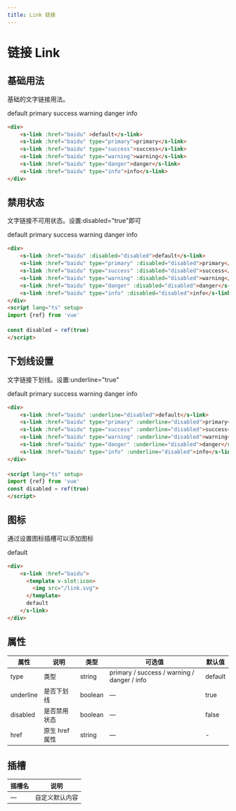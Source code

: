 ```yaml
---
title: Link 链接
---
```


# 链接 Link

## 基础用法

基础的文字链接用法。

<div>
    <s-link :href="baidu" >default</s-link>
    <s-link :href="baidu" type="primary">primary</s-link>
    <s-link :href="baidu" type="success">success</s-link>
    <s-link :href="baidu" type="warning">warning</s-link>
    <s-link :href="baidu" type="danger">danger</s-link>
    <s-link :href="baidu" type="info">info</s-link>
</div>

```html
<div>
    <s-link :href="baidu" >default</s-link>
    <s-link :href="baidu" type="primary">primary</s-link>
    <s-link :href="baidu" type="success">success</s-link>
    <s-link :href="baidu" type="warning">warning</s-link>
    <s-link :href="baidu" type="danger">danger</s-link>
    <s-link :href="baidu" type="info">info</s-link>
</div>
```

## 禁用状态

文字链接不可用状态。设置:disabled="true"即可

<div>
	<s-link :href="baidu" :disabled="disabled">default</s-link>
    <s-link :href="baidu" type="primary" :disabled="disabled">primary</s-link>
    <s-link :href="baidu" type="success" :disabled="disabled">success</s-link>
    <s-link :href="baidu" type="warning" :disabled="disabled">warning</s-link>
    <s-link :href="baidu" type="danger" :disabled="disabled">danger</s-link>
    <s-link :href="baidu" type="info" :disabled="disabled">info</s-link>
</div>

```html
<div>
    <s-link :href="baidu" :disabled="disabled">default</s-link>
    <s-link :href="baidu" type="primary" :disabled="disabled">primary</s-link>
    <s-link :href="baidu" type="success" :disabled="disabled">success</s-link>
    <s-link :href="baidu" type="warning" :disabled="disabled">warning</s-link>
    <s-link :href="baidu" type="danger" :disabled="disabled">danger</s-link>
    <s-link :href="baidu" type="info" :disabled="disabled">info</s-link>
</div>
<script lang="ts" setup>
import {ref} from 'vue'
 
const disabled = ref(true)
</script>
```

## 下划线设置

文字链接下划线。设置:underline="true"

<div>
	<s-link :href="baidu" :underline="disabled">default</s-link>
    <s-link :href="baidu" type="primary" :underline="disabled">primary</s-link>
    <s-link :href="baidu" type="success" :underline="disabled">success</s-link>
    <s-link :href="baidu" type="warning" :underline="disabled">warning</s-link>
    <s-link :href="baidu" type="danger" :underline="disabled">danger</s-link>
    <s-link :href="baidu" type="info" :underline="disabled">info</s-link>
</div>

```html
<div>
	<s-link :href="baidu" :underline="disabled">default</s-link>
    <s-link :href="baidu" type="primary" :underline="disabled">primary</s-link>
    <s-link :href="baidu" type="success" :underline="disabled">success</s-link>
    <s-link :href="baidu" type="warning" :underline="disabled">warning</s-link>
    <s-link :href="baidu" type="danger" :underline="disabled">danger</s-link>
    <s-link :href="baidu" type="info" :underline="disabled">info</s-link>
</div>

<script lang="ts" setup>
import {ref} from 'vue'
const disabled = ref(true)
</script>
```

## 图标

通过设置图标插槽可以添加图标

<div>
    <s-link :href="baidu">
      <template v-slot:icon>
        <img src="/link.svg">
      </template>
      default
    </s-link>
</div>

```html
<div>
    <s-link :href="baidu">
      <template v-slot:icon>
        <img src="/link.svg">
      </template>
      default
    </s-link>
</div>
```

## 属性

| 属性      | 说明           | 类型    | 可选值                                      | 默认值  |
| --------- | -------------- | ------- | ------------------------------------------- | ------- |
| type      | 类型           | string  | primary / success / warning / danger / info | default |
| underline | 是否下划线     | boolean | —                                           | true    |
| disabled  | 是否禁用状态   | boolean | —                                           | false   |
| href      | 原生 href 属性 | string  | —                                           | -       |

## 插槽

| 插槽名 | 说明           |
| ------ | -------------- |
| —      | 自定义默认内容 |



<script lang="ts" setup>
import {ref} from 'vue'
const disabled = ref(true)
</script>
<style scope>
.scene-link{
   margin:0 5px;
}
</style>



